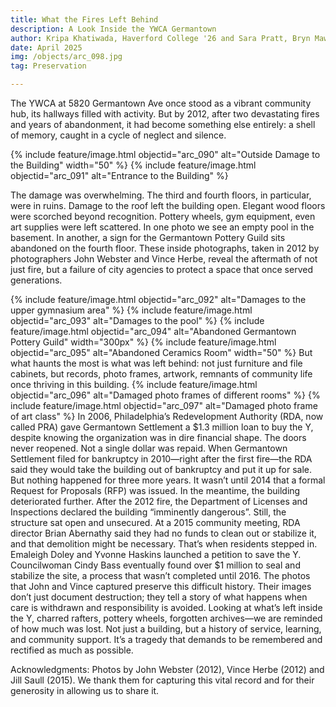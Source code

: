 ```yaml
---
title: What the Fires Left Behind
description: A Look Inside the YWCA Germantown
author: Kripa Khatiwada, Haverford College '26 and Sara Pratt, Bryn Mawr College'26
date: April 2025
img: /objects/arc_098.jpg
tag: Preservation

---
```


The YWCA at 5820 Germantown Ave once stood as a vibrant community hub, its hallways filled with activity. But by 2012, after two devastating fires and years of abandonment, it had become something else entirely: a shell of memory, caught in a cycle of neglect and silence.

{% include feature/image.html objectid="arc_090" alt="Outside Damage to the Building" width="50" %}
{% include feature/image.html objectid="arc_091" alt="Entrance to the Building" %}

The damage was overwhelming. The third and fourth floors, in particular, were in ruins. Damage to the roof left the building open. Elegant wood floors were scorched beyond recognition. Pottery wheels, gym equipment, even art supplies were left scattered. In one photo we see an empty pool in the basement. In another, a sign for the Germantown Pottery Guild sits abandoned on the fourth floor. These inside photographs, taken in 2012 by photographers John Webster and Vince Herbe, reveal the aftermath of not just fire, but a failure of city agencies to protect a space that once served generations.

{% include feature/image.html objectid="arc_092" alt="Damages to the upper gymnasium area" %}
{% include feature/image.html objectid="arc_093" alt="Damages to the pool" %}
{% include feature/image.html objectid="arc_094" alt="Abandoned Germantown Pottery Guild" width="300px" %}
{% include feature/image.html objectid="arc_095" alt="Abandoned Ceramics Room" width="50" %}
But what haunts the most is what was left behind: not just furniture and file cabinets, but records, photo frames, artwork, remnants of community life once thriving in this building. 
{% include feature/image.html objectid="arc_096" alt="Damaged photo frames of different rooms" %}
{% include feature/image.html objectid="arc_097" alt="Damaged photo frame of art class" %}
In 2006, Philadelphia’s Redevelopment Authority (RDA, now called PRA) gave Germantown Settlement a $1.3 million loan to buy the Y, despite knowing the organization was in dire financial shape. The doors never reopened. Not a single dollar was repaid. When Germantown Settlement filed for bankruptcy in 2010—right after the first fire—the RDA said they would take the building out of bankruptcy and put it up for sale. But nothing happened for three more years. It wasn’t until 2014 that a formal Request for Proposals (RFP) was issued. In the meantime, the building deteriorated further.
After the 2012 fire, the Department of Licenses and Inspections declared the building “imminently dangerous”. Still, the structure sat open and unsecured. At a 2015 community meeting, RDA director Brian Abernathy said they had no funds to clean out or stabilize it, and that demolition might be necessary. That’s when residents stepped in. Emaleigh Doley and Yvonne Haskins launched a petition to save the Y. Councilwoman Cindy Bass eventually found over $1 million to seal and stabilize the site, a process that wasn’t completed until 2016.
The photos that John and Vince captured preserve this difficult history. Their images don’t just document destruction; they tell a story of what happens when care is withdrawn and responsibility is avoided.
Looking at what’s left inside the Y, charred rafters, pottery wheels, forgotten archives—we are reminded of how much was lost. Not just a building, but a history of service, learning, and community support. It’s a tragedy that demands to be remembered and rectified as much as possible.

Acknowledgments:
Photos by John Webster (2012), Vince Herbe (2012) and Jill Saull (2015). We thank them for capturing this vital record and for their generosity in allowing us to share it.




